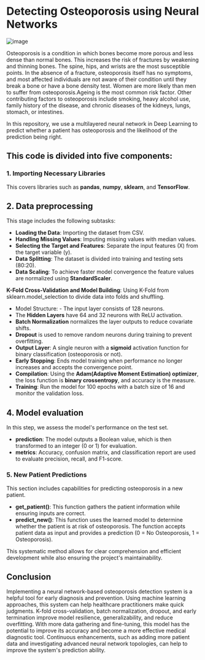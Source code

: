 # Detecting Osteoporosis using Neural Networks

![image](https://github.com/user-attachments/assets/2b577f02-c73f-473c-9668-ad48b045f476)

Osteoporosis is a condition in which bones become more porous and less dense than normal bones. This increases the risk of fractures by weakening and thinning bones. The spine, hips, and wrists are the most susceptible points. In the absence of a fracture, osteoporosis itself has no symptoms, and most affected individuals are not aware of their condition until they break a bone or have a bone density test. Women are more likely than men to suffer from osteoporosis.Ageing is the most common risk factor. Other contributing factors to osteoporosis include smoking, heavy alcohol use, family history of the disease, and chronic diseases of the kidneys, lungs, stomach, or intestines.




In this repository, we use a multilayered neural network in Deep Learning to predict whether a patient has osteoporosis and the likelihood of the prediction being right.
## **This code is divided into five components:**

### **1. Importing Necessary Libraries**
This covers libraries such as **pandas**, **numpy**, **sklearn**, and **TensorFlow**.

## **2. Data preprocessing**
This stage includes the following subtasks:
- **Loading the Data**: Importing the dataset from CSV.
- **Handling Missing Values**: Imputing missing values with median values.
- **Selecting the Target and Features**: Separate the input features (X) from the target variable (y).
- **Data Splitting**: The dataset is divided into training and testing sets (80:20).
- **Data Scaling**: To achieve faster model convergence the feature values are normalized using **StandardScaler**.


**K-Fold Cross-Validation and Model Building**: Using K-Fold from sklearn.model_selection to divide data into folds and shuffling.
- Model Structure: - The input layer consists of 128 neurons.
- The **Hidden Layers** have 64 and 32 neurons with ReLU activation.
- **Batch Normalization** normalizes the layer outputs to reduce covariate shifts.
- **Dropout** is used to remove random neurons during training to prevent overfitting.
- **Output Layer**: A single neuron with a **sigmoid** activation function for binary classification (osteoporosis or not).
- **Early Stopping**: Ends model training when performance no longer increases and accepts the convergence point.
- **Compilation**: Using the **Adam(Adaptive Moment Estimation) optimizer**, the loss function is **binary crossentropy**, and accuracy is the measure.
- **Training**: Run the model for 100 epochs with a batch size of 16 and monitor the validation loss.





## **4. Model evaluation**
In this step, we assess the model's performance on the test set.
- **prediction**: The model outputs a Boolean value, which is then transformed to an integer (0 or 1) for evaluation.
- **metrics**: Accuracy, confusion matrix, and classification report are used to evaluate precision, recall, and F1-score.

### **5. New Patient Predictions**
This section includes capabilities for predicting osteoporosis in a new patient.
- **get_patient()**: This function gathers the patient information while ensuring inputs are correct.
- **predict_new()**: This function uses the learned model to determine whether the patient is at risk of osteoporosis. The function accepts patient data as input and provides a prediction (0 = No Osteoporosis, 1 = Osteoporosis).

This systematic method allows for clear comprehension and efficient development while also ensuring the project's maintainability.


## **Conclusion**
Implementing a neural network-based osteoporosis detection system is a helpful tool for early diagnosis and prevention. Using machine learning approaches, this system can help healthcare practitioners make quick judgments. K-fold cross-validation, batch normalization, dropout, and early termination improve model resilience, generalizability, and reduce overfitting. With more data gathering and fine-tuning, this model has the potential to improve its accuracy and become a more effective medical diagnostic tool. Continuous enhancements, such as adding more patient data and investigating advanced neural network topologies, can help to improve the system's prediction ability.

